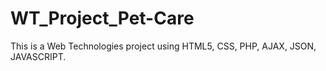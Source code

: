 # WT_Project_Pet-Care
This is a Web Technologies project using HTML5, CSS, PHP, AJAX, JSON, JAVASCRIPT.
